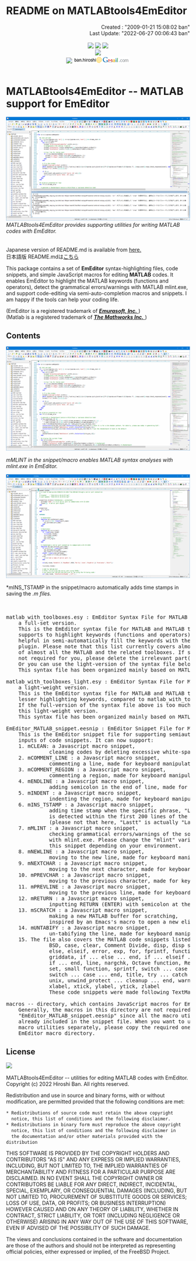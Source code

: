 # **README on MATLABtools4EmEditor**

<div align="right">
Created    : "2009-01-21 15:08:02 ban"<br>
Last Update: "2022-06-27 00:06:43 ban"
</div>

<br>
<div align="center">
<img src="https://img.shields.io/badge/LANGUAGE-MATLAB-brightgreen" />
<img src="https://img.shields.io/badge/EDITED%20BY-EmEditor-blue" />
<img src="https://img.shields.io/badge/LICENSE-BSD-red" /><br>
<img src="https://img.shields.io/badge/KEYWORDS-EmEditor,MATLAB,%20Macro,%20Syntax,%20Highlighting,%20Linter,%20-blue?style=social&logo=webauthn" /><br>
<img src="https://img.shields.io/badge/CONTACT-lightgrey" /> <img src="doc/images/ban_hiroshi_address.png" />
</div>
<br>

# **MATLABtools4EmEditor -- MATLAB support for EmEditor**

![matlabtools4emeditor](doc/images/matlabtools4emeditor.png)  
*MATLABtools4EmEditor provides supporting utilities for writing MATLAB codes with EmEditor.*  
<br></br>
Japanese version of README.md is available from [here.](README_ja.md)  
日本語版 README.mdは[こちら](README_ja.md) 

This package contains a set of **EmEditor** syntax-highlighting files, code snippets, and simple JavaScript macros for editing **MATLAB** codes. It enables EmEditor to highlight the MATLAB keywords (functions and operators), detect the grammatical errors/warnings with MATLAB mlint.exe, and support code-editing via semi-auto-completion macros and snippets. I am happy if the tools can help your coding life.  

(EmEditor is a registered trademark of [***Emurasoft, Inc.*** ](https://www.emeditor.com/) )  
(Matlab is a registered trademark of [***The Mathworks Inc.*** ](https://www.mathworks.com/) )  


## **Contents**

![mlint](doc/images/mlint.gif)  

*mMLINT in the snippet/macro enables MATLAB syntax analyses with mlint.exe in EmEditor.*  

![time_stamp](doc/images/time_stamp.gif)  

*mINS_TSTAMP in the snippet/macro automatically adds time stamps in saving the *.m files.*  
<br></br>

<pre>
matlab_with_toolboxes.esy : EmEditor Syntax File for MATLAB and MATLAB-toolboxes,
    a full-set version.
    This is the EmEditor syntax file for MATLAB and MATLAB toolboxes, which
    supports to highlight keywords (functions and operators). It can be also
    helpful in semi-automatically fill the keywords with the auto-completion
    plugin. Please note that this list currently covers almost all the keywords
    of almost all the MATLAB and the related toolboxes. If some of them are
    not required for you, please delete the irrelevant part(s) from the list.
    Or you can use the light-version of the syntax file below.
    This syntax file has been organized mainly based on MATLAB R2022a.

matlab_with_toolboxes_light.esy : EmEditor Syntax File for MATLAB and MATLAB-toolboxes,
    a light-weight version.
    This is the EmEditor syntax file for MATLAB and MATLAB toolboxes, with
    lesser highlighting keywords, compared to matlab_with_toolboxes.esy.
    If the full-version of the syntax file above is too much, please use
    this light-weight version.
    This syntax file has been organized mainly based on MATLAB R2009a.

EmEditor_MATLAB_snippet.eesnip : EmEditor Snippet File for MATLAB.
    This is the EmEditor snippet file for supporting semiautomatic
    inputs of code snippets. It can now support:
    1. mCLEAN: a Javascript macro snippet,
              cleaning codes by deleting excessive white-spaces.
    2. mCOMMENT_LINE : a Javascript macro snippet,
              commenting a line, made for keyboard manipulations.
    3. mCOMMENT_REGION : a Javascript macro snippet,
              commenting a region, made for keyboard manipulations.
    4. mENDLINE : a Javascript macro snippet,
              adding semicolon in the end of line, made for keyboard manipulations.
    5. mINDENT : a Javascript macro snippet,
              indenting the region, made for keyboard manipulations.
    6. mINS_TSTAMP : a Javascript macro snippet,
              adding time stamp when the specific phrase, "Lastt Update : "",
              is detected within the first 200 lines of the source code.
              (please not that here, "Lastt" is actually "Last")
    7. mMLINT : a Javascript macro snippet,
              checking grammatical errors/warnings of the source code
              with mlint.exe. Please change the "mlint" variable in
              this snippet depending on your environment.
    8. mNEWLINE : a Javascript macro snippet,
              moving to the new line, made for keyboard manipulations.
    9. mNEXTCHAR : a Javascript macro snippet,
              moving to the next character, made for keyboard manipulations.
    10. mPREVCHAR : a Javascript macro snippet,
              moving to the previous character, made for keyboard manipulations.
    11. mPREVLINE : a Javascript macro snippet,
              moving to the previous line, made for keyboard manipulations.
    12. mRETURN : a Javascript macro snippet,
              inputting RETURN (ENTER) with semicolon at the end of line.
    13. mSCRATCH : a Javascript macro snippet,
              making a new MATLAB buffer for scratching,
              inspired by an Emacs's macro to open a new elisp scratch buffer.
    14. mUNTABIFY : a Javascript macro snippet,
              un-tabifying the line, made for keyboard manipulations.
    15. The file also covers the MATLAB code snippets listed below.
              BSD, case, clear, Comment Divide, disp, disp sprintf, dlmwrite,
              else, elseif, error, exp, for, fprintf, function, get, GPL,
              griddata, if ... else ... end, if ... elseif ... end,
              if ... end, line, nargchk, Octave function, Revisions,
              set, small function, sprintf, switch ... case ... otherwise ... end,
              switch ... case ... end, title, try ... catch ... end,
              unix, unwind_protect ... cleanup ... end, warning, while,
              xlabel, xtick, ylabel, ytick, zlabel
              These code snippets were made following TextMate MATLAB snippets.

macros -- directory, which contains JavaScript macros for EmEditor.
    Generally, the macros in this directory are not required if you install
    "EmEditor_MATLAB_snippet.eesnip" since all the macro utilities have been
    already included in the snippet file. When you want to use a part of the
    macro utilities separately, please copy the required one(s) from here to
    EmEditor macro directory.
</pre>

## **License**  

<img src="https://img.shields.io/badge/LICENSE-BSD-red" /><br>

MATLABtools4EmEditor -- utilities for editing MATLAB codes with EmEditor. Copyright (c) 2022 Hiroshi Ban. All rights reserved.  

Redistribution and use in source and binary forms, with or without modification, are permitted provided that the following conditions are met:  

    * Redistributions of source code must retain the above copyright
      notice, this list of conditions and the following disclaimer.
    * Redistributions in binary form must reproduce the above copyright
      notice, this list of conditions and the following disclaimer in
      the documentation and/or other materials provided with the distribution

THIS SOFTWARE IS PROVIDED BY THE COPYRIGHT HOLDERS AND CONTRIBUTORS "AS IS" AND ANY EXPRESS OR IMPLIED WARRANTIES, INCLUDING, BUT NOT LIMITED TO, THE IMPLIED WARRANTIES OF MERCHANTABILITY AND FITNESS FOR A PARTICULAR PURPOSE ARE DISCLAIMED. IN NO EVENT SHALL THE COPYRIGHT OWNER OR CONTRIBUTORS BE LIABLE FOR ANY DIRECT, INDIRECT, INCIDENTAL, SPECIAL, EXEMPLARY, OR CONSEQUENTIAL DAMAGES (INCLUDING, BUT NOT LIMITED TO, PROCUREMENT OF SUBSTITUTE GOODS OR SERVICES; LOSS OF USE, DATA, OR PROFITS; OR BUSINESS INTERRUPTION) HOWEVER CAUSED AND ON ANY THEORY OF LIABILITY, WHETHER IN CONTRACT, STRICT LIABILITY, OR TORT (INCLUDING NEGLIGENCE OR OTHERWISE) ARISING IN ANY WAY OUT OF THE USE OF THIS SOFTWARE, EVEN IF ADVISED OF THE POSSIBILITY OF SUCH DAMAGE.  

The views and conclusions contained in the software and documentation are those of the authors and should not be interpreted as representing official policies, either expressed or implied, of the FreeBSD Project.  
